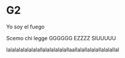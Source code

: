 # G2
Yo soy el fuego

Scemo chi legge GGGGGG EZZZZ SIUUUUU

lalalalalalalalallalalalalalallaallalallalalallalalallal

